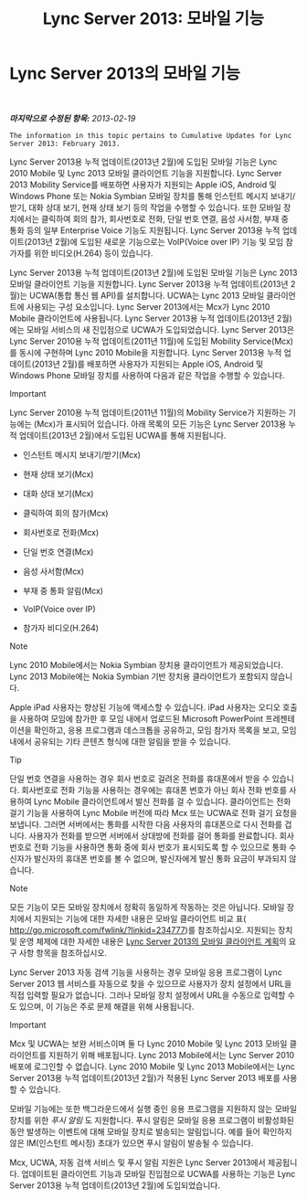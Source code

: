 ﻿---
title: 'Lync Server 2013: 모바일 기능'
TOCTitle: 모바일 기능
ms:assetid: 12517a88-2531-44a5-bea5-d8884aff53eb
ms:mtpsurl: https://technet.microsoft.com/ko-kr/library/Hh689983(v=OCS.15)
ms:contentKeyID: 49302865
ms.date: 08/10/2015
mtps_version: v=OCS.15
ms.translationtype: HT
---

# Lync Server 2013의 모바일 기능

 

_**마지막으로 수정된 항목:** 2013-02-19_

    The information in this topic pertains to Cumulative Updates for Lync Server 2013: February 2013.

Lync Server 2013용 누적 업데이트(2013년 2월)에 도입된 모바일 기능은 Lync 2010 Mobile 및 Lync 2013 모바일 클라이언트 기능을 지원합니다. Lync Server 2013 Mobility Service를 배포하면 사용자가 지원되는 Apple iOS, Android 및 Windows Phone 또는 Nokia Symbian 모바일 장치를 통해 인스턴트 메시지 보내기/받기, 대화 상대 보기, 현재 상태 보기 등의 작업을 수행할 수 있습니다. 또한 모바일 장치에서는 클릭하여 회의 참가, 회사번호로 전화, 단일 번호 연결, 음성 사서함, 부재 중 통화 등의 일부 Enterprise Voice 기능도 지원됩니다. Lync Server 2013용 누적 업데이트(2013년 2월)에 도입된 새로운 기능으로는 VoIP(Voice over IP) 기능 및 모임 참가자를 위한 비디오(H.264) 등이 있습니다.

Lync Server 2013용 누적 업데이트(2013년 2월)에 도입된 모바일 기능은 Lync 2013 모바일 클라이언트 기능을 지원합니다. Lync Server 2013용 누적 업데이트(2013년 2월)는 UCWA(통합 통신 웹 API)를 설치합니다. UCWA는 Lync 2013 모바일 클라이언트에 사용되는 구성 요소입니다. Lync Server 2013에서는 Mcx가 Lync 2010 Mobile 클라이언트에 사용됩니다. Lync Server 2013용 누적 업데이트(2013년 2월)에는 모바일 서비스의 새 진입점으로 UCWA가 도입되었습니다. Lync Server 2013은 Lync Server 2010용 누적 업데이트(2011년 11월)에 도입된 Mobility Service(Mcx)를 동시에 구현하며 Lync 2010 Mobile을 지원합니다. Lync Server 2013용 누적 업데이트(2013년 2월)를 배포하면 사용자가 지원되는 Apple iOS, Android 및 Windows Phone 모바일 장치를 사용하여 다음과 같은 작업을 수행할 수 있습니다.


> [!IMPORTANT]
> Lync Server 2010용 누적 업데이트(2011년 11월)의 Mobility Service가 지원하는 기능에는 (Mcx)가 표시되어 있습니다. 아래 목록의 모든 기능은 Lync Server 2013용 누적 업데이트(2013년 2월)에서 도입된 UCWA를 통해 지원됩니다.



  - 인스턴트 메시지 보내기/받기(Mcx)

  - 현재 상태 보기(Mcx)

  - 대화 상대 보기(Mcx)

  - 클릭하여 회의 참가(Mcx)

  - 회사번호로 전화(Mcx)

  - 단일 번호 연결(Mcx)

  - 음성 사서함(Mcx)

  - 부재 중 통화 알림(Mcx)

  - VoIP(Voice over IP)

  - 참가자 비디오(H.264)


> [!NOTE]
> Lync 2010 Mobile에서는 Nokia Symbian 장치용 클라이언트가 제공되었습니다. Lync 2013 Mobile에는 Nokia Symbian 기반 장치용 클라이언트가 포함되지 않습니다.



Apple iPad 사용자는 향상된 기능에 액세스할 수 있습니다. iPad 사용자는 오디오 호출을 사용하여 모임에 참가한 후 모임 내에서 업로드된 Microsoft PowerPoint 프레젠테이션을 확인하고, 응용 프로그램과 데스크톱을 공유하고, 모임 참가자 목록을 보고, 모임 내에서 공유되는 기타 콘텐츠 형식에 대한 알림을 받을 수 있습니다.


> [!TIP]
> 단일 번호 연결을 사용하는 경우 회사 번호로 걸려온 전화를 휴대폰에서 받을 수 있습니다. 회사번호로 전화 기능을 사용하는 경우에는 휴대폰 번호가 아닌 회사 전화 번호를 사용하여 Lync Mobile 클라이언트에서 발신 전화를 걸 수 있습니다. 클라이언트는 전화 걸기 기능을 사용하여 Lync Mobile 버전에 따라 Mcx 또는 UCWA로 전화 걸기 요청을 보냅니다. 그러면 서버에서는 통화를 시작한 다음 사용자의 휴대폰으로 다시 전화를 겁니다. 사용자가 전화를 받으면 서버에서 상대방에 전화를 걸어 통화를 완료합니다. 회사번호로 전화 기능을 사용하면 통화 중에 회사 번호가 표시되도록 할 수 있으므로 통화 수신자가 발신자의 휴대폰 번호를 볼 수 없으며, 발신자에게 발신 통화 요금이 부과되지 않습니다.




> [!NOTE]
> 모든 기능이 모든 모바일 장치에서 정확히 동일하게 작동하는 것은 아닙니다. 모바일 장치에서 지원되는 기능에 대한 자세한 내용은 모바일 클라이언트 비교 표( <A class=uri href="http://go.microsoft.com/fwlink/?linkid=234777">http://go.microsoft.com/fwlink/?linkid=234777</A>)를 참조하십시오. 지원되는 장치 및 운영 체제에 대한 자세한 내용은 <A href="lync-server-2013-planning-for-mobile-clients.md">Lync Server 2013의 모바일 클라이언트 계획</A>의 요구 사항 항목을 참조하십시오.



Lync Server 2013 자동 검색 기능을 사용하는 경우 모바일 응용 프로그램이 Lync Server 2013 웹 서비스를 자동으로 찾을 수 있으므로 사용자가 장치 설정에서 URL을 직접 입력할 필요가 없습니다. 그러나 모바일 장치 설정에서 URL을 수동으로 입력할 수도 있으며, 이 기능은 주로 문제 해결을 위해 사용됩니다.


> [!IMPORTANT]
> Mcx 및 UCWA는 보완 서비스이며 둘 다 Lync 2010 Mobile 및 Lync 2013 모바일 클라이언트를 지원하기 위해 배포됩니다. Lync 2013 Mobile에서는 Lync Server 2010 배포에 로그인할 수 없습니다. Lync 2010 Mobile 및 Lync 2013 Mobile에서는 Lync Server 2013용 누적 업데이트(2013년 2월)가 적용된 Lync Server 2013 배포를 사용할 수 있습니다.



모바일 기능에는 또한 백그라운드에서 실행 중인 응용 프로그램을 지원하지 않는 모바일 장치를 위한 *푸시 알림* 도 지원합니다. 푸시 알림은 모바일 응용 프로그램이 비활성화된 동안 발생하는 이벤트에 대해 모바일 장치로 발송되는 알림입니다. 예를 들어 확인하지 않은 IM(인스턴트 메시징) 초대가 있으면 푸시 알림이 발송될 수 있습니다.

Mcx, UCWA, 자동 검색 서비스 및 푸시 알림 지원은 Lync Server 2013에서 제공됩니다. 업데이트된 클라이언트 기능과 모바일 진입점으로 UCWA를 사용하는 기능은 Lync Server 2013용 누적 업데이트(2013년 2월)에 도입되었습니다.

